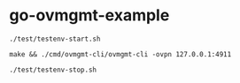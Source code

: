 # go-ovmgmt-example

```
./test/testenv-start.sh

make && ./cmd/ovmgmt-cli/ovmgmt-cli -ovpn 127.0.0.1:4911

./test/testenv-stop.sh
```
